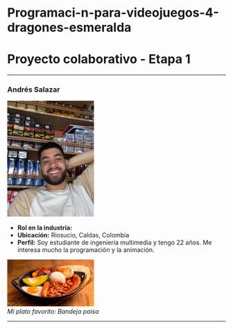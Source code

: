 # Programaci-n-para-videojuegos-4-dragones-esmeralda
<h1>Proyecto colaborativo - Etapa 1</h1>

<hr>

<h3>Andrés Salazar</h3>
<img src="AndresSalazar/IMG-20240104-WA0010.jpg" width="200"/>

<ul>
    <li><strong>Rol en la industria:</strong> </li>
    <li><strong>Ubicación:</strong> Riosucio, Caldas, Colombia</li>
    <li><strong>Perfil:</strong> Soy estudiante de ingeniería multimedia y tengo 22 años. Me interesa mucho la programación y la animación.</li>
</ul>

<img src="AndresSalazar/bandeja-paisa-1616-1.gif" width="200"/>
<br>
<em>Mi plato favorito: Bandeja paisa</em>

<hr>
